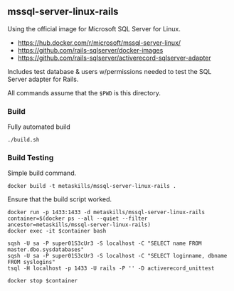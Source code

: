 
## mssql-server-linux-rails

Using the official image for Microsoft SQL Server for Linux.

* https://hub.docker.com/r/microsoft/mssql-server-linux/
* https://github.com/rails-sqlserver/docker-images
* https://github.com/rails-sqlserver/activerecord-sqlserver-adapter

Includes test database & users w/permissions needed to test the SQL Server adapter for Rails.

All commands assume that the `$PWD` is this directory.


### Build

Fully automated build

```shell
./build.sh
```


### Build Testing

Simple build command.

```shell
docker build -t metaskills/mssql-server-linux-rails .
```

Ensure that the build script worked.

```shell
docker run -p 1433:1433 -d metaskills/mssql-server-linux-rails
container=$(docker ps --all --quiet --filter ancestor=metaskills/mssql-server-linux-rails)
docker exec -it $container bash

sqsh -U sa -P super01S3cUr3 -S localhost -C "SELECT name FROM master.dbo.sysdatabases"
sqsh -U sa -P super01S3cUr3 -S localhost -C "SELECT loginname, dbname FROM syslogins"
tsql -H localhost -p 1433 -U rails -P '' -D activerecord_unittest

docker stop $container
```
